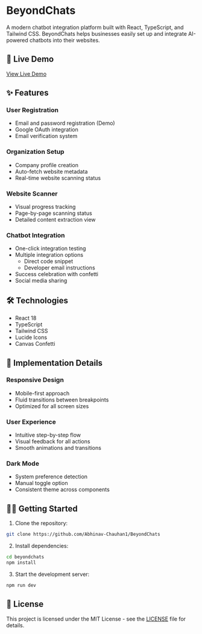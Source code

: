 # BeyondChats

A modern chatbot integration platform built with React, TypeScript, and Tailwind CSS. BeyondChats helps businesses easily set up and integrate AI-powered chatbots into their websites.

## 🚀 Live Demo
[View Live Demo](https://beyond-chats-seven.vercel.app/)

## ✨ Features

### User Registration
- Email and password registration (Demo)
- Google OAuth integration 
- Email verification system

### Organization Setup
- Company profile creation
- Auto-fetch website metadata
- Real-time website scanning status

### Website Scanner
- Visual progress tracking
- Page-by-page scanning status
- Detailed content extraction view

### Chatbot Integration
- One-click integration testing
- Multiple integration options
  - Direct code snippet
  - Developer email instructions
- Success celebration with confetti
- Social media sharing

## 🛠️ Technologies

- React 18
- TypeScript
- Tailwind CSS
- Lucide Icons
- Canvas Confetti

## 🎯 Implementation Details

### Responsive Design
- Mobile-first approach
- Fluid transitions between breakpoints
- Optimized for all screen sizes

### User Experience
- Intuitive step-by-step flow
- Visual feedback for all actions
- Smooth animations and transitions

### Dark Mode
- System preference detection
- Manual toggle option
- Consistent theme across components

## 🏃‍♂️ Getting Started

1. Clone the repository:
```bash
git clone https://github.com/Abhinav-Chauhan1/BeyondChats
```

2. Install dependencies:
```bash
cd beyondchats
npm install
```

3. Start the development server:
```bash
npm run dev
```


## 📝 License

This project is licensed under the MIT License - see the [LICENSE](LICENSE) file for details.

